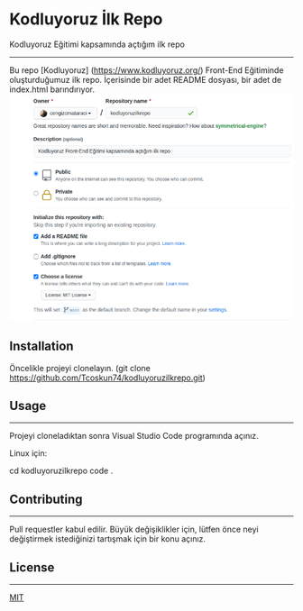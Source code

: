 # Kodluyoruz İlk Repo
Kodluyoruz Eğitimi kapsamında açtığım ilk repo
***
Bu repo [Kodluyoruz] (https://www.kodluyoruz.org/) Front-End Eğitiminde oluşturduğumuz ilk repo. İçerisinde bir adet README dosyası, bir adet de index.html barındırıyor.
![](https://github.com/Kodluyoruz/taskforce/blob/main/git/odev1/figures/github.png)

## Installation
Öncelikle projeyi clonelayın. (git clone https://github.com/Tcoskun74/kodluyoruzilkrepo.git)

## Usage
***
Projeyi cloneladıktan sonra Visual Studio Code programında açınız.

Linux için:

cd kodluyoruzilkrepo
code .  
## Contributing
***
Pull requestler kabul edilir. Büyük değişiklikler için, lütfen önce neyi değiştirmek istediğinizi tartışmak için bir konu açınız.

## License
***
[MIT](https://choosealicense.com/licenses/mit/)






